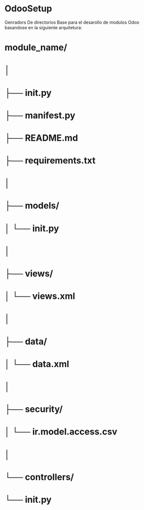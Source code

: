 # OdooSetup
Genradors De directorios Base para el desarollo de modulos Odoo  basandose en la siguiente arquitetura:

# module_name/
# │
# ├── __init__.py
# ├── __manifest__.py
# ├── README.md
# ├── requirements.txt    
# │
# ├── models/
# │   └── __init__.py
# │
# ├── views/
# │   └── views.xml
# │
# ├── data/
# │   └── data.xml
# │
# ├── security/
# │   └── ir.model.access.csv
# │
# └── controllers/
#     └── __init__.py
